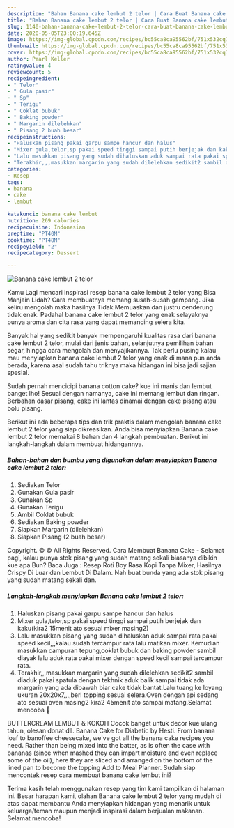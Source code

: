 ```yaml
---
description: "Bahan Banana cake lembut 2 telor | Cara Buat Banana cake lembut 2 telor Yang Bikin Ngiler"
title: "Bahan Banana cake lembut 2 telor | Cara Buat Banana cake lembut 2 telor Yang Bikin Ngiler"
slug: 1140-bahan-banana-cake-lembut-2-telor-cara-buat-banana-cake-lembut-2-telor-yang-bikin-ngiler
date: 2020-05-05T23:00:19.645Z
image: https://img-global.cpcdn.com/recipes/bc55ca8ca95562bf/751x532cq70/banana-cake-lembut-2-telor-foto-resep-utama.jpg
thumbnail: https://img-global.cpcdn.com/recipes/bc55ca8ca95562bf/751x532cq70/banana-cake-lembut-2-telor-foto-resep-utama.jpg
cover: https://img-global.cpcdn.com/recipes/bc55ca8ca95562bf/751x532cq70/banana-cake-lembut-2-telor-foto-resep-utama.jpg
author: Pearl Keller
ratingvalue: 4
reviewcount: 5
recipeingredient:
- " Telor"
- " Gula pasir"
- " Sp"
- " Terigu"
- " Coklat bubuk"
- " Baking powder"
- " Margarin dilelehkan"
- " Pisang 2 buah besar"
recipeinstructions:
- "Haluskan pisang pakai garpu sampe hancur dan halus"
- "Mixer gula,telor,sp pakai speed tinggi sampai putih berjejak dan kaku(kira2 15menit ato sesuai mixer masing2)"
- "Lalu masukkan pisang yang sudah dihaluskan aduk sampai rata pakai speed kecil,,,kalau sudah tercampur rata lalu matikan mixer. Kemudian masukkan campuran tepung,coklat bubuk dan baking powder sambil diayak lalu aduk rata pakai mixer dengan speed kecil sampai tercampur rata."
- "Terakhir,,,masukkan margarin yang sudah dilelehkan sedikit2 sambil diaduk pakai spatula dengan tekhnik aduk balik sampai tidak ada margarin yang ada dibawah biar cake tidak bantat.Lalu tuang ke loyang ukuran 20x20x7,,,,beri topping sesuai selera.Oven dengan api sedang ato sesuai oven masing2 kira2 45menit ato sampai matang.Selamat mencoba 🙏"
categories:
- Resep
tags:
- banana
- cake
- lembut

katakunci: banana cake lembut 
nutrition: 269 calories
recipecuisine: Indonesian
preptime: "PT40M"
cooktime: "PT48M"
recipeyield: "2"
recipecategory: Dessert

---
```



![Banana cake lembut 2 telor](https://img-global.cpcdn.com/recipes/bc55ca8ca95562bf/751x532cq70/banana-cake-lembut-2-telor-foto-resep-utama.jpg)

Kamu Lagi mencari inspirasi resep banana cake lembut 2 telor yang Bisa Manjain Lidah? Cara membuatnya memang susah-susah gampang. Jika keliru mengolah maka hasilnya Tidak Memuaskan dan justru cenderung tidak enak. Padahal banana cake lembut 2 telor yang enak selayaknya punya aroma dan cita rasa yang dapat memancing selera kita.

Banyak hal yang sedikit banyak mempengaruhi kualitas rasa dari banana cake lembut 2 telor, mulai dari jenis bahan, selanjutnya pemilihan bahan segar, hingga cara mengolah dan menyajikannya. Tak perlu pusing kalau mau menyiapkan banana cake lembut 2 telor yang enak di mana pun anda berada, karena asal sudah tahu triknya maka hidangan ini bisa jadi sajian spesial.

Sudah pernah mencicipi banana cotton cake? kue ini manis dan lembut banget lho! Sesuai dengan namanya, cake ini memang lembut dan ringan. Berbahan dasar pisang, cake ini lantas dinamai dengan cake pisang atau bolu pisang.


Berikut ini ada beberapa tips dan trik praktis dalam mengolah banana cake lembut 2 telor yang siap dikreasikan. Anda bisa menyiapkan Banana cake lembut 2 telor memakai 8 bahan dan 4 langkah pembuatan. Berikut ini langkah-langkah dalam membuat hidangannya.

<!--inarticleads1-->

##### Bahan-bahan dan bumbu yang digunakan dalam menyiapkan Banana cake lembut 2 telor:

1. Sediakan  Telor
1. Gunakan  Gula pasir
1. Gunakan  Sp
1. Gunakan  Terigu
1. Ambil  Coklat bubuk
1. Sediakan  Baking powder
1. Siapkan  Margarin (dilelehkan)
1. Siapkan  Pisang (2 buah besar)


Copyright. © © All Rights Reserved. Cara Membuat Banana Cake - Selamat pagi, kalau punya stok pisang yang sudah matang sekali biasanya dibikin kue apa Bun? Baca Juga : Resep Roti Boy Rasa Kopi Tanpa Mixer, Hasilnya Crispy Di Luar dan Lembut Di Dalam. Nah buat bunda yang ada stok pisang yang sudah matang sekali dan. 

<!--inarticleads2-->

##### Langkah-langkah menyiapkan Banana cake lembut 2 telor:

1. Haluskan pisang pakai garpu sampe hancur dan halus
1. Mixer gula,telor,sp pakai speed tinggi sampai putih berjejak dan kaku(kira2 15menit ato sesuai mixer masing2)
1. Lalu masukkan pisang yang sudah dihaluskan aduk sampai rata pakai speed kecil,,,kalau sudah tercampur rata lalu matikan mixer. Kemudian masukkan campuran tepung,coklat bubuk dan baking powder sambil diayak lalu aduk rata pakai mixer dengan speed kecil sampai tercampur rata.
1. Terakhir,,,masukkan margarin yang sudah dilelehkan sedikit2 sambil diaduk pakai spatula dengan tekhnik aduk balik sampai tidak ada margarin yang ada dibawah biar cake tidak bantat.Lalu tuang ke loyang ukuran 20x20x7,,,,beri topping sesuai selera.Oven dengan api sedang ato sesuai oven masing2 kira2 45menit ato sampai matang.Selamat mencoba 🙏


BUTTERCREAM LEMBUT &amp; KOKOH Cocok banget untuk decor kue ulang tahun, olesan donat dll. Banana Cake for Diabetic by Hesti. From banana loaf to banoffee cheesecake, we&#39;ve got all the banana cake recipes you need. Rather than being mixed into the batter, as is often the case with bananas (since when mashed they can impart moisture and even replace some of the oil), here they are sliced and arranged on the bottom of the lined pan to become the topping Add to Meal Planner. Sudah siap mencontek resep cara membuat banana cake lembut ini? 

Terima kasih telah menggunakan resep yang tim kami tampilkan di halaman ini. Besar harapan kami, olahan Banana cake lembut 2 telor yang mudah di atas dapat membantu Anda menyiapkan hidangan yang menarik untuk keluarga/teman maupun menjadi inspirasi dalam berjualan makanan. Selamat mencoba!
